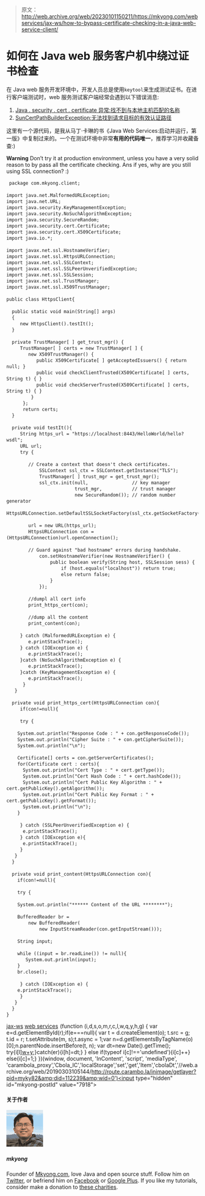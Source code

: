 > 原文：<http://web.archive.org/web/20230101150211/https://mkyong.com/webservices/jax-ws/how-to-bypass-certificate-checking-in-a-java-web-service-client/>

# 如何在 Java web 服务客户机中绕过证书检查

在 Java web 服务开发环境中，开发人员总是使用`keytool`来生成测试证书。在进行客户端测试时，web 服务测试客户端经常会遇到以下错误消息:

1.  [Java . security . cert . certificate 异常:找不到与本地主机匹配的名称](http://web.archive.org/web/20190303105144/http://www.mkyong.com/webservices/jax-ws/java-security-cert-certificateexception-no-name-matching-localhost-found/)
2.  [SunCertPathBuilderException:无法找到请求目标的有效认证路径](http://web.archive.org/web/20190303105144/http://www.mkyong.com/webservices/jax-ws/suncertpathbuilderexception-unable-to-find-valid-certification-path-to-requested-target/)

这里有一个源代码，是我从马丁·卡琳的书《Java Web Services:启动并运行，第一版》中复制过来的。一个在测试环境中非常**有用的代码唯一**，推荐学习并收藏备查:)

**Warning**
Don’t try it at production environment, unless you have a very solid reason to by pass all the certificate checking. Ans if yes, why are you still using SSL connection? :)

```
 package com.mkyong.client;

import java.net.MalformedURLException;
import java.net.URL;
import java.security.KeyManagementException;
import java.security.NoSuchAlgorithmException;
import java.security.SecureRandom;
import java.security.cert.Certificate;
import java.security.cert.X509Certificate;
import java.io.*;

import javax.net.ssl.HostnameVerifier;
import javax.net.ssl.HttpsURLConnection;
import javax.net.ssl.SSLContext;
import javax.net.ssl.SSLPeerUnverifiedException;
import javax.net.ssl.SSLSession;
import javax.net.ssl.TrustManager;
import javax.net.ssl.X509TrustManager;

public class HttpsClient{

  public static void main(String[] args)
  {
     new HttpsClient().testIt();
  }

  private TrustManager[ ] get_trust_mgr() {
     TrustManager[ ] certs = new TrustManager[ ] {
        new X509TrustManager() {
           public X509Certificate[ ] getAcceptedIssuers() { return null; }
           public void checkClientTrusted(X509Certificate[ ] certs, String t) { }
           public void checkServerTrusted(X509Certificate[ ] certs, String t) { }
         }
      };
      return certs;
  }

  private void testIt(){
     String https_url = "https://localhost:8443/HelloWorld/hello?wsdl";
     URL url;
     try {

	    // Create a context that doesn't check certificates.
            SSLContext ssl_ctx = SSLContext.getInstance("TLS");
            TrustManager[ ] trust_mgr = get_trust_mgr();
            ssl_ctx.init(null,                // key manager
                         trust_mgr,           // trust manager
                         new SecureRandom()); // random number generator
            HttpsURLConnection.setDefaultSSLSocketFactory(ssl_ctx.getSocketFactory());

	    url = new URL(https_url);
	    HttpsURLConnection con = (HttpsURLConnection)url.openConnection();

	    // Guard against "bad hostname" errors during handshake.
            con.setHostnameVerifier(new HostnameVerifier() {
                public boolean verify(String host, SSLSession sess) {
                    if (host.equals("localhost")) return true;
                    else return false;
                }
            });

	    //dumpl all cert info
	    print_https_cert(con);

	    //dump all the content
	    print_content(con);

	 } catch (MalformedURLException e) {
		e.printStackTrace();
	 } catch (IOException e) {
		e.printStackTrace();
	 }catch (NoSuchAlgorithmException e) {
		e.printStackTrace();
	 }catch (KeyManagementException e) {
		e.printStackTrace();
      }	
   }

  private void print_https_cert(HttpsURLConnection con){
     if(con!=null){

     try {

	System.out.println("Response Code : " + con.getResponseCode());
	System.out.println("Cipher Suite : " + con.getCipherSuite());
	System.out.println("\n");

	Certificate[] certs = con.getServerCertificates();
	for(Certificate cert : certs){
	  System.out.println("Cert Type : " + cert.getType());
	  System.out.println("Cert Hash Code : " + cert.hashCode());
	  System.out.println("Cert Public Key Algorithm : " + cert.getPublicKey().getAlgorithm());
	  System.out.println("Cert Public Key Format : " + cert.getPublicKey().getFormat());
	  System.out.println("\n");
	}

     } catch (SSLPeerUnverifiedException e) {
	  e.printStackTrace();
     } catch (IOException e){
	  e.printStackTrace();
     }	   
   }		
  }

  private void print_content(HttpsURLConnection con){
    if(con!=null){

    try {

	System.out.println("****** Content of the URL ********");

	BufferedReader br = 
		new BufferedReader(
			new InputStreamReader(con.getInputStream()));

	String input;

	while ((input = br.readLine()) != null){
	   System.out.println(input);
	}
	br.close();

     } catch (IOException e) {
	e.printStackTrace();
     }		
   }
  }
} 
```

[jax-ws](http://web.archive.org/web/20190303105144/http://www.mkyong.com/tag/jax-ws/) [web services](http://web.archive.org/web/20190303105144/http://www.mkyong.com/tag/web-services/)![](img/b9101bf7a141404684e92c4443ba135f.png) (function (i,d,s,o,m,r,c,l,w,q,y,h,g) { var e=d.getElementById(r);if(e===null){ var t = d.createElement(o); t.src = g; t.id = r; t.setAttribute(m, s);t.async = 1;var n=d.getElementsByTagName(o)[0];n.parentNode.insertBefore(t, n); var dt=new Date().getTime(); try{i[l][w+y](h,i[l][q+y](h)+'&amp;'+dt);}catch(er){i[h]=dt;} } else if(typeof i[c]!=='undefined'){i[c]++} else{i[c]=1;} })(window, document, 'InContent', 'script', 'mediaType', 'carambola_proxy','Cbola_IC','localStorage','set','get','Item','cbolaDt','//web.archive.org/web/20190303105144/http://route.carambo.la/inimage/getlayer?pid=myky82&amp;did=112239&amp;wid=0')<input type="hidden" id="mkyong-postId" value="7918">

#### 关于作者

![author image](img/bcc8fb6d273fd37599cdb726209b8a55.png)

##### mkyong

Founder of [Mkyong.com](http://web.archive.org/web/20190303105144/http://mkyong.com/), love Java and open source stuff. Follow him on [Twitter](http://web.archive.org/web/20190303105144/https://twitter.com/mkyong), or befriend him on [Facebook](http://web.archive.org/web/20190303105144/http://www.facebook.com/java.tutorial) or [Google Plus](http://web.archive.org/web/20190303105144/https://plus.google.com/110948163568945735692?rel=author). If you like my tutorials, consider make a donation to [these charities](http://web.archive.org/web/20190303105144/http://www.mkyong.com/blog/donate-to-charity/).